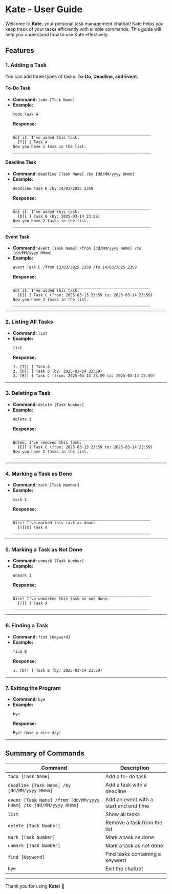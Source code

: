 # Kate - User Guide

Welcome to **Kate**, your personal task management chatbot! Kate helps you keep track of your tasks efficiently with simple commands. This guide will help you understand how to use Kate effectively.

## Features

### 1. Adding a Task
You can add three types of tasks: **To-Do, Deadline, and Event**.

#### To-Do Task
- **Command:** `todo [Task Name]`
- **Example:**
  ```
  todo Task A
  ```
  **Response:**
  ```
  ____________________________________________________________
  Got it. I've added this task:
    [T][ ] Task A
  Now you have 1 task in the list.
  ____________________________________________________________
  ```

#### Deadline Task
- **Command:** `deadline [Task Name] /by [dd/MM/yyyy HHmm]`
- **Example:**
  ```
  deadline Task B /by 14/03/2025 2359
  ```
  **Response:**
  ```
  ____________________________________________________________
  Got it. I've added this task:
    [D][ ] Task B (by: 2025-03-14 23:59)
  Now you have 2 tasks in the list.
  ____________________________________________________________
  ```

#### Event Task
- **Command:** `event [Task Name] /from [dd/MM/yyyy HHmm] /to [dd/MM/yyyy HHmm]`
- **Example:**
  ```
  event Task C /from 13/03/2025 2359 /to 14/03/2025 2359
  ```
  **Response:**
  ```
  ____________________________________________________________
  Got it. I've added this task:
    [E][ ] Task C (from: 2025-03-13 23:59 to: 2025-03-14 23:59)
  Now you have 3 tasks in the list.
  ____________________________________________________________
  ```

---

### 2. Listing All Tasks
- **Command:** `list`
- **Example:**
  ```
  list
  ```
  **Response:**
  ```
  1. [T][ ] Task A
  2. [D][ ] Task B (by: 2025-03-14 23:59)
  3. [E][ ] Task C (from: 2025-03-13 23:59 to: 2025-03-14 23:59)
  ```

---

### 3. Deleting a Task
- **Command:** `delete [Task Number]`
- **Example:**
  ```
  delete 3
  ```
  **Response:**
  ```
  ____________________________________________________________
  Noted. I've removed this task:
    [E][ ] Task C (from: 2025-03-13 23:59 to: 2025-03-14 23:59)
  Now you have 2 tasks in the list.
  ____________________________________________________________
  ```

---

### 4. Marking a Task as Done
- **Command:** `mark [Task Number]`
- **Example:**
  ```
  mark 1
  ```
  **Response:**
  ```
  ____________________________________________________________
  Nice! I've marked this task as done:
    [T][X] Task A
  ____________________________________________________________
  ```

---

### 5. Marking a Task as Not Done
- **Command:** `unmark [Task Number]`
- **Example:**
  ```
  unmark 1
  ```
  **Response:**
  ```
  ____________________________________________________________
  Nice! I've unmarked this task as not done:
    [T][ ] Task A
  ____________________________________________________________
  ```

---

### 6. Finding a Task
- **Command:** `find [Keyword]`
- **Example:**
  ```
  find B
  ```
  **Response:**
  ```
  1. [D][ ] Task B (by: 2025-03-14 23:59)
  ```

---

### 7. Exiting the Program
- **Command:** `bye`
- **Example:**
  ```
  bye
  ```
  **Response:**
  ```
  Bye! Have a nice day!
  ```

---

## Summary of Commands
| Command | Description |
|---------|-------------|
| `todo [Task Name]` | Add a to-do task |
| `deadline [Task Name] /by [dd/MM/yyyy HHmm]` | Add a task with a deadline |
| `event [Task Name] /from [dd/MM/yyyy HHmm] /to [dd/MM/yyyy HHmm]` | Add an event with a start and end time |
| `list` | Show all tasks |
| `delete [Task Number]` | Remove a task from the list |
| `mark [Task Number]` | Mark a task as done |
| `unmark [Task Number]` | Mark a task as not done |
| `find [Keyword]` | Find tasks containing a keyword |
| `bye` | Exit the chatbot |

---

Thank you for using **Kate**! 🚀
